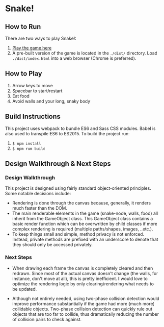 # Snake!

## How to Run

There are two ways to play Snake!:

1. [Play the game here](https://peterwlee.com/snake/index.html)
2. A pre-built version of the game is located in the `./dist/` directory. Load `./dist/index.html` into a web browser (Chrome is preferred).

## How to Play

1. Arrow keys to move
2. Spacebar to start/restart
3. Eat food
4. Avoid walls and your long, snaky body

## Build Instructions

This project uses webpack to bundle ES6 and Sass CSS modules. Babel is also used to transpile ES6 to ES2015. To build the project run:

1. `$ npm install`
2. `$ npm run build`

## Design Walkthrough & Next Steps

### Design Walkthrough

This project is designed using fairly standard object-oriented principles. Some notable decisions include:

- Rendering is done through the canvas because, generally, it renders much faster than the DOM.
- The main renderable elements in the game (snake-node, walls, food) all inherit from the GameObject class. This GameObject class contains a basic render function which can be overwritten by child classes if more complex rendering is required (multiple paths/shapes, images, ..etc.).
- To keep things small and simple, method privacy is not enforced. Instead, private methods are prefixed with an underscore to denote that they should only be accessed privately.

### Next Steps

- When drawing each frame the canvas is completely cleared and then redrawn. Since most of the actual canvas doesn't change (the walls, for instance, don't move at all), this is pretty inefficient. I would love to optimize the rendering logic by only clearing/rendering what needs to be updated.

- Although not entirely needed, using two-phase collision detection would improve performance substantially if the game had more (much more) collidable objects. Two-phase collision detection can quickly rule out objects that are too far to collide, thus dramatically reducing the number of collision pairs to check against.
